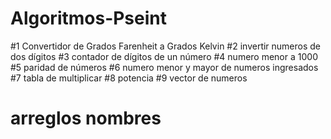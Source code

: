 # Algoritmos-Pseint
#1 Convertidor de Grados Farenheit a Grados Kelvin
#2 invertir numeros de dos dígitos 
#3 contador de dígitos de un número 
#4 numero menor a 1000
#5 paridad de números
#6 numero menor y mayor de numeros ingresados
#7 tabla de multiplicar
#8 potencia
#9 vector de numeros
#  arreglos nombres
